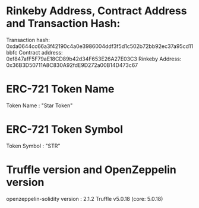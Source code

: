 # Rinkeby Address, Contract Address and Transaction Hash:
Transaction hash:    0xda0644cc66a3f42190c4a0e3986004ddf3f5d1c502b72bb92ec37a95cd11bbfc
Contract address:    0xf847afF5F79aE18CD89b42d34F653E26A27E03C3
Rinkeby Address: 0x36B3D50711A8C830A92fdE9D272a00B14D473c67

# ERC-721 Token Name
Token Name : "Star Token"

# ERC-721 Token Symbol
Token Symbol : "STR"

# Truffle version and OpenZeppelin version 

openzeppelin-solidity version :  2.1.2
Truffle v5.0.18 (core: 5.0.18)

